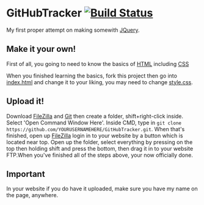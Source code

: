 # GitHubTracker [![Build Status](https://api.travis-ci.org/EverythingC0DE/GitHubTracker.svg?branch=master)](https://travis-ci.org/EverythingC0DE/GitHubTracker)

My first proper attempt on making somewith [JQuery](https://jquery.com).

## Make it your own!

First of all, you going to need to know the basics of [HTML](https://www.w3schools.com/html/) including [CSS](https://www.w3schools.com/css/)

When you finished learning the basics, fork this project then go into [index.html](./index.html) and change it to your liking, you may need to change [style.css](./css/style.css).

## Upload it!

Download [FileZilla](https://filezilla-project.org) and [Git](https://git-scm.com) then create a folder, shift+right-click inside. Select 'Open Command Window Here'. Inside CMD, type in ```git clone https://github.com/YOURUSERNAMEHERE/GitHubTracker.git```. When that's finished, open up [FileZilla](https://filezilla-project.org) login in to your website by a button which is located near top. Open up the folder, select everything by pressing on the top then holding shift and press the bottom, then drag it in to your website FTP.When you've finished all of the steps above, your now officially done.

## Important

In your website if you do have it uploaded, make sure you have my name on the page, anywhere.
